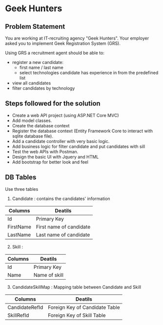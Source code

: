 # Geek Hunters

## Problem Statement

You are working at IT-recruiting agency "Geek Hunters". Your employer asked you to implement Geek Registration System
(GRS). 

Using GRS a recruitment agent should be able to:
  - register a new candidate:
     - first name / last name
     - select technologies candidate has experience in from the predefined list 
  - view all candidates
  - filter candidates by technology

## Steps followed for the solution
* Create a web API project (using ASP.NET Core MVC)
* Add model classes.
* Create the database context 
* Register the database context (Entity Framework Core to interact with sqlite database file).
* Add a candidate controller with very basic logic.
* Add business logic for filter candidate and put candidates with sill
* Test the web APIs with Postman.
* Design the basic UI with Jquery and HTML
* Add bootstrap for better look and feel

## DB Tables
Use three tables
1. Candidate : contains the candidates' information

| Columns       | Deatils|
| ------------- | ------------- |
| Id            | Primary Key  |
| FirstName     | First name of candidate |
| LastName      | Last name of candidate |


2. Skill :

| Columns       | Deatils|
| ------------- | ------------- |
| Id            | Primary Key  |
| Name          | Name of skill |


3. CandidateSkillMap : Mapping table between Candidate and Skill

| Columns        | Deatils|
| -------------  | ------------- |
| CandidateRefId | Foreign Key of Candidate Table  |
| SkillRefId     | Foreign Key of Skill Table |
